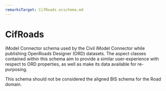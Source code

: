 ```yaml
---
remarksTarget: CifRoads.ecschema.md
---
```


# CifRoads

iModel Connector schema used by the Civil iModel Connector while publishing OpenRoads Designer (ORD) datasets. The aspect classes contained within this schema aim to provide a similar user-experience with respect to ORD properties, as well as make its data available for re-purposing. 

This schema should not be considered the aligned BIS schema for the Road domain.